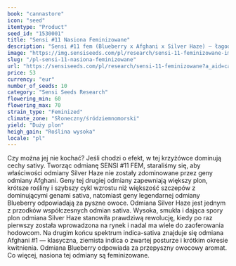 ```yaml
---
book: "cannastore"
icon: "seed"
itemtype: "Product"
seed_id: "1530001"
title: "Sensi #11 Nasiona Feminizowane"
description: "Sensi #11 fem (Blueberry x Afghani x Silver Haze) – łagodne, owocowe, ziemiste w smaku, zapewniające energetyczny, intelektualny haj. Kupuj teraz"
image: "https://img.sensiseeds.com/pl/research/sensi-11-feminizowane-image.png"
slug: "/pl-sensi-11-nasiona-feminizowane"
url: "https://sensiseeds.com/pl/research/sensi-11-feminizowane?a_aid=cannastore"
price: 53
currency: "eur"
number_of_seeds: 10
category: "Sensi Seeds Research"
flowering_min: 60
flowering_max: 70
strain_type: "Feminized"
climate_zone: "Słoneczny/śródziemnomorski"
yield: "Duży plon"
heigh_gain: "Roślina wysoka"
locale: "pl"
---
```

Czy można jej nie kochać? Jeśli chodzi o efekt, w tej krzyżówce dominują cechy sativy. Tworząc odmianę SENSI #11 FEM, staraliśmy się, aby właściwości odmiany Silver Haze nie zostały zdominowane przez geny odmiany Afghani. Geny tej drugiej odmiany zapewniają większy plon, krótsze rośliny i szybszy cykl wzrostu niż większość szczepów z dominującymi genami sativa, natomiast geny legendarnej odmiany Blueberry odpowiadają za pyszne owoce. Odmiana Silver Haze jest jednym z przodków współczesnych odmian sativa. Wysoka, smukła i dająca spory plon odmiana Silver Haze stanowiła prawdziwą rewolucję, kiedy po raz pierwszy została wprowadzona na rynek i nadal ma wiele do zaoferowania hodowcom. Na drugim końcu spektrum indica-sativa znajduje się odmiana Afghani #1 — klasyczna, ziemista indica o zwartej posturze i krótkim okresie kwitnienia. Odmiana Blueberry odpowiada za przepyszny owocowy aromat. Co więcej, nasiona tej odmiany są feminizowane.
